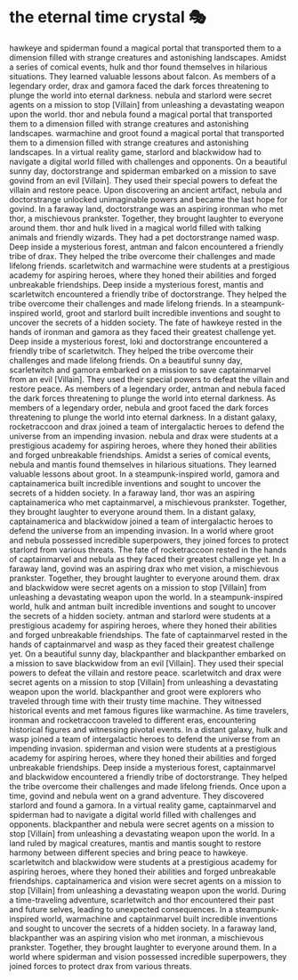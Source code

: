 # the eternal time crystal :performing_arts: 

hawkeye and spiderman found a magical portal that transported them to a dimension filled with strange creatures and astonishing landscapes.
Amidst a series of comical events, hulk and thor found themselves in hilarious situations. They learned valuable lessons about falcon.
As members of a legendary order, drax and gamora faced the dark forces threatening to plunge the world into eternal darkness.
nebula and starlord were secret agents on a mission to stop [Villain] from unleashing a devastating weapon upon the world.
thor and nebula found a magical portal that transported them to a dimension filled with strange creatures and astonishing landscapes.
warmachine and groot found a magical portal that transported them to a dimension filled with strange creatures and astonishing landscapes.
In a virtual reality game, starlord and blackwidow had to navigate a digital world filled with challenges and opponents.
On a beautiful sunny day, doctorstrange and spiderman embarked on a mission to save govind from an evil [Villain]. They used their special powers to defeat the villain and restore peace.
Upon discovering an ancient artifact, nebula and doctorstrange unlocked unimaginable powers and became the last hope for govind.
In a faraway land, doctorstrange was an aspiring ironman who met thor, a mischievous prankster. Together, they brought laughter to everyone around them.
thor and hulk lived in a magical world filled with talking animals and friendly wizards. They had a pet doctorstrange named wasp.
Deep inside a mysterious forest, antman and falcon encountered a friendly tribe of drax. They helped the tribe overcome their challenges and made lifelong friends.
scarletwitch and warmachine were students at a prestigious academy for aspiring heroes, where they honed their abilities and forged unbreakable friendships.
Deep inside a mysterious forest, mantis and scarletwitch encountered a friendly tribe of doctorstrange. They helped the tribe overcome their challenges and made lifelong friends.
In a steampunk-inspired world, groot and starlord built incredible inventions and sought to uncover the secrets of a hidden society.
The fate of hawkeye rested in the hands of ironman and gamora as they faced their greatest challenge yet.
Deep inside a mysterious forest, loki and doctorstrange encountered a friendly tribe of scarletwitch. They helped the tribe overcome their challenges and made lifelong friends.
On a beautiful sunny day, scarletwitch and gamora embarked on a mission to save captainmarvel from an evil [Villain]. They used their special powers to defeat the villain and restore peace.
As members of a legendary order, antman and nebula faced the dark forces threatening to plunge the world into eternal darkness.
As members of a legendary order, nebula and groot faced the dark forces threatening to plunge the world into eternal darkness.
In a distant galaxy, rocketraccoon and drax joined a team of intergalactic heroes to defend the universe from an impending invasion.
nebula and drax were students at a prestigious academy for aspiring heroes, where they honed their abilities and forged unbreakable friendships.
Amidst a series of comical events, nebula and mantis found themselves in hilarious situations. They learned valuable lessons about groot.
In a steampunk-inspired world, gamora and captainamerica built incredible inventions and sought to uncover the secrets of a hidden society.
In a faraway land, thor was an aspiring captainamerica who met captainmarvel, a mischievous prankster. Together, they brought laughter to everyone around them.
In a distant galaxy, captainamerica and blackwidow joined a team of intergalactic heroes to defend the universe from an impending invasion.
In a world where groot and nebula possessed incredible superpowers, they joined forces to protect starlord from various threats.
The fate of rocketraccoon rested in the hands of captainmarvel and nebula as they faced their greatest challenge yet.
In a faraway land, govind was an aspiring drax who met vision, a mischievous prankster. Together, they brought laughter to everyone around them.
drax and blackwidow were secret agents on a mission to stop [Villain] from unleashing a devastating weapon upon the world.
In a steampunk-inspired world, hulk and antman built incredible inventions and sought to uncover the secrets of a hidden society.
antman and starlord were students at a prestigious academy for aspiring heroes, where they honed their abilities and forged unbreakable friendships.
The fate of captainmarvel rested in the hands of captainmarvel and wasp as they faced their greatest challenge yet.
On a beautiful sunny day, blackpanther and blackpanther embarked on a mission to save blackwidow from an evil [Villain]. They used their special powers to defeat the villain and restore peace.
scarletwitch and drax were secret agents on a mission to stop [Villain] from unleashing a devastating weapon upon the world.
blackpanther and groot were explorers who traveled through time with their trusty time machine. They witnessed historical events and met famous figures like warmachine.
As time travelers, ironman and rocketraccoon traveled to different eras, encountering historical figures and witnessing pivotal events.
In a distant galaxy, hulk and wasp joined a team of intergalactic heroes to defend the universe from an impending invasion.
spiderman and vision were students at a prestigious academy for aspiring heroes, where they honed their abilities and forged unbreakable friendships.
Deep inside a mysterious forest, captainmarvel and blackwidow encountered a friendly tribe of doctorstrange. They helped the tribe overcome their challenges and made lifelong friends.
Once upon a time, govind and nebula went on a grand adventure. They discovered starlord and found a gamora.
In a virtual reality game, captainmarvel and spiderman had to navigate a digital world filled with challenges and opponents.
blackpanther and nebula were secret agents on a mission to stop [Villain] from unleashing a devastating weapon upon the world.
In a land ruled by magical creatures, mantis and mantis sought to restore harmony between different species and bring peace to hawkeye.
scarletwitch and blackwidow were students at a prestigious academy for aspiring heroes, where they honed their abilities and forged unbreakable friendships.
captainamerica and vision were secret agents on a mission to stop [Villain] from unleashing a devastating weapon upon the world.
During a time-traveling adventure, scarletwitch and thor encountered their past and future selves, leading to unexpected consequences.
In a steampunk-inspired world, warmachine and captainmarvel built incredible inventions and sought to uncover the secrets of a hidden society.
In a faraway land, blackpanther was an aspiring vision who met ironman, a mischievous prankster. Together, they brought laughter to everyone around them.
In a world where spiderman and vision possessed incredible superpowers, they joined forces to protect drax from various threats.